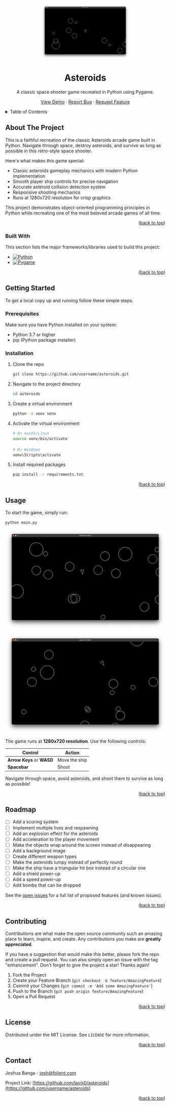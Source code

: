 <div align="center">

<img src="images/primaryexample.png" width="278" height="172" />

# Asteroids

A classic space shooter game recreated in Python using Pygame.

[View Demo](#usage) · [Report Bug](https://github.com/username/asteroids/issues) · [Request Feature](https://github.com/username/asteroids/issues)

</div>

<!-- TABLE OF CONTENTS -->
<details>
  <summary>Table of Contents</summary>
  <ol>
    <li>
      <a href="#about-the-project">About The Project</a>
      <ul>
        <li><a href="#built-with">Built With</a></li>
      </ul>
    </li>
    <li>
      <a href="#getting-started">Getting Started</a>
      <ul>
        <li><a href="#prerequisites">Prerequisites</a></li>
        <li><a href="#installation">Installation</a></li>
      </ul>
    </li>
    <li><a href="#usage">Usage</a></li>
    <li><a href="#roadmap">Roadmap</a></li>
    <li><a href="#contributing">Contributing</a></li>
    <li><a href="#license">License</a></li>
    <li><a href="#contact">Contact</a></li>
  </ol>
</details>

<!-- ABOUT THE PROJECT -->
## About The Project

This is a faithful recreation of the classic Asteroids arcade game built in Python. Navigate through space, destroy asteroids, and survive as long as possible in this retro-style space shooter.

Here's what makes this game special:

* Classic asteroids gameplay mechanics with modern Python implementation
* Smooth player ship controls for precise navigation
* Accurate asteroid collision detection system
* Responsive shooting mechanics
* Runs at 1280x720 resolution for crisp graphics

This project demonstrates object-oriented programming principles in Python while recreating one of the most beloved arcade games of all time.

<p align="right">(<a href="#readme-top">back to top</a>)</p>

### Built With

This section lists the major frameworks/libraries used to build this project:

* [![Python][Python-badge]][Python-url]
* [![Pygame][Pygame-badge]][Pygame-url]

<p align="right">(<a href="#readme-top">back to top</a>)</p>

<!-- GETTING STARTED -->
## Getting Started

To get a local copy up and running follow these simple steps.

### Prerequisites

Make sure you have Python installed on your system:

* Python 3.7 or higher
* pip (Python package installer)

### Installation

1. Clone the repo

   ```sh
   git clone https://github.com/username/asteroids.git
   ```

2. Navigate to the project directory

   ```sh
   cd asteroids
   ```

3. Create a virtual environment

   ```sh
   python -m venv venv
   ```

4. Activate the virtual environment

   ```sh
   # On macOS/Linux
   source venv/bin/activate
   
   # On Windows
   venv\Scripts\activate
   ```

5. Install required packages

   ```sh
   pip install -r requirements.txt
   ```

<p align="right">(<a href="#readme-top">back to top</a>)</p>

<!-- USAGE EXAMPLES -->
## Usage

To start the game, simply run:

```sh
python main.py
```

![first example of the game in motion](images/example.png)

![second example of the game in motion](images/example2.png)

The game runs at **1280x720 resolution**. Use the following controls:

| Control | Action |
|---------|--------|
| **Arrow Keys** or **WASD** | Move the ship |
| **Spacebar** | Shoot |

Navigate through space, avoid asteroids, and shoot them to survive as long as possible!

<p align="right">(<a href="#readme-top">back to top</a>)</p>

<!-- ROADMAP -->
## Roadmap

* [ ] Add a scoring system
* [ ] Implement multiple lives and respawning
* [ ] Add an explosion effect for the asteroids  
* [ ] Add acceleration to the player movement
* [ ] Make the objects wrap around the screen instead of disappearing
* [ ] Add a background image
* [ ] Create different weapon types
* [ ] Make the asteroids lumpy instead of perfectly round
* [ ] Make the ship have a triangular hit box instead of a circular one
* [ ] Add a shield power-up
* [ ] Add a speed power-up
* [ ] Add bombs that can be dropped

See the [open issues](https://github.com/username/asteroids/issues) for a full list of proposed features (and known issues).

<p align="right">(<a href="#readme-top">back to top</a>)</p>

<!-- CONTRIBUTING -->
## Contributing

Contributions are what make the open source community such an amazing place to learn, inspire, and create. Any contributions you make are **greatly appreciated**.

If you have a suggestion that would make this better, please fork the repo and create a pull request. You can also simply open an issue with the tag "enhancement".
Don't forget to give the project a star! Thanks again!

1. Fork the Project
2. Create your Feature Branch (`git checkout -b feature/AmazingFeature`)
3. Commit your Changes (`git commit -m 'Add some AmazingFeature'`)
4. Push to the Branch (`git push origin feature/AmazingFeature`)
5. Open a Pull Request

<p align="right">(<a href="#readme-top">back to top</a>)</p>

<!-- LICENSE -->
## License

Distributed under the MIT License. See `LICENSE` for more information.

<p align="right">(<a href="#readme-top">back to top</a>)</p>

<!-- CONTACT -->
## Contact

Joshua Banga - <josh@folient.com>

Project Link: [https://github.com/lavis0/asteroids](https://github.com/username/asteroids)

<p align="right">(<a href="#readme-top">back to top</a>)</p>

<!-- MARKDOWN LINKS & IMAGES -->
[Python-badge]: https://img.shields.io/badge/Python-3776AB?style=for-the-badge&logo=python&logoColor=white
[Python-url]: https://python.org/
[Pygame-badge]: https://img.shields.io/badge/Pygame-FFD23F?style=for-the-badge&logo=python&logoColor=black
[Pygame-url]: https://pygame.org/
